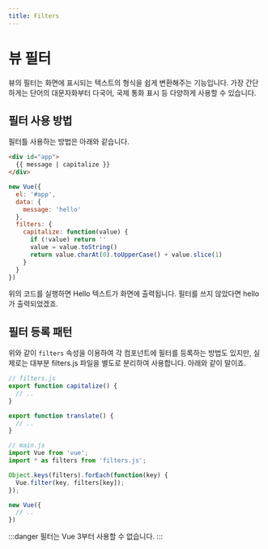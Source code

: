 ```yaml
---
title: Filters
---
```


# 뷰 필터

뷰의 필터는 화면에 표시되는 텍스트의 형식을 쉽게 변환해주는 기능입니다. 가장 간단하게는 단어의 대문자화부터 다국어, 국제 통화 표시 등 다양하게 사용할 수 있습니다.

## 필터 사용 방법

필터틀 사용하는 방법은 아래와 같습니다.

```html
<div id="app">
  {{ message | capitalize }}
</div>
```

```js
new Vue({
  el: '#app',
  data: {
    message: 'hello'
  },
  filters: {
    capitalize: function(value) {
      if (!value) return ''
      value = value.toString()
      return value.charAt(0).toUpperCase() + value.slice(1)
    }
  }
})
```

위의 코드를 실행하면 Hello 텍스트가 화면에 출력됩니다. 필터를 쓰지 않았다면 hello가 출력되었겠죠.

## 필터 등록 패턴

위와 같이 `filters` 속성을 이용하여 각 컴포넌트에 필터를 등록하는 방법도 있지만, 실제로는 대부분 filters.js 파일을 별도로 분리하여 사용합니다. 아래와 같이 말이죠.

```js
// filters.js
export function capitalize() {
  // ..
}

export function translate() {
  // ..
}
```

```js
// main.js
import Vue from 'vue';
import * as filters from 'filters.js';

Object.keys(filters).forEach(function(key) {
  Vue.filter(key, filters[key]);
});

new Vue({
  // ..
})
```

:::danger
필터는 Vue 3부터 사용할 수 없습니다.
:::
